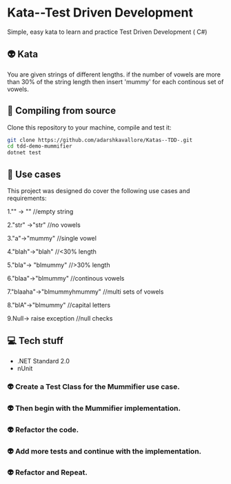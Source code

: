 


# Kata--Test Driven Development

Simple, easy kata to learn and practice Test Driven Development ( C#)

## :alien: Kata

You are given strings of different lengths. if the number of vowels are more than 30% of the string length then insert 'mummy' for each continous set of vowels.

## :gem: Compiling from source

Clone this repository to your machine, compile and test it:

```sh
git clone https://github.com/adarshkavallore/Katas--TDD-.git
cd tdd-demo-mummifier
dotnet test
```

## :construction_worker: Use cases

This project was designed do cover the following use cases and requirements:


1.""  -> ""                           //empty string

2."str" ->"str"                       //no vowels

3."a"->"mummy"                        //single vowel

4."blah"->"blah"                      //<30% length

5."bla"-> "blmummy"                   //>30% length

6."blaa"->"blmummy"                   //continous vowels

7."blaaha"->"blmummyhmummy"           //multi sets of vowels

8."blA"->"blmummy"                    //capital letters

9.Null-> raise exception              //null checks


## :computer: Tech stuff

* .NET Standard 2.0
* nUnit


### :alien: Create a Test Class for the Mummifier use case.
### :alien: Then begin with the Mummifier implementation.
### :alien: Refactor the code.
### :alien: Add more tests and continue with the implementation.
### :alien: Refactor and Repeat.
